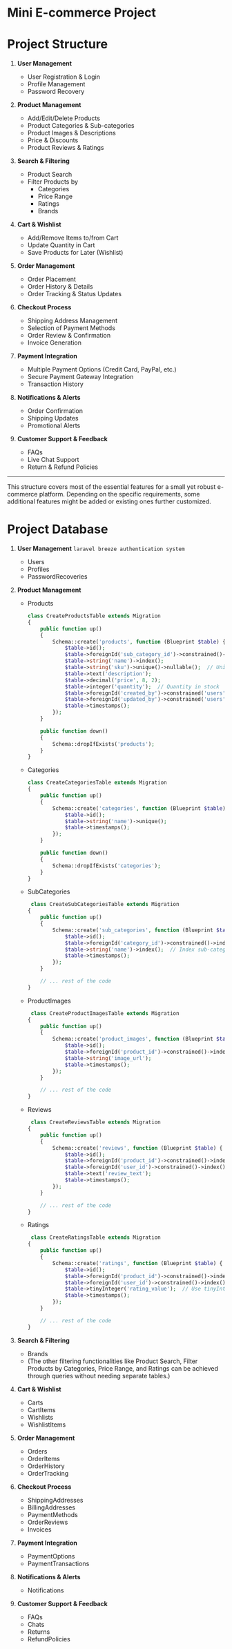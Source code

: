 # Mini E-commerce Project 

# Project Structure

1. **User Management**
    - User Registration & Login
    - Profile Management
    - Password Recovery

2. **Product Management**
    - Add/Edit/Delete Products
    - Product Categories & Sub-categories
    - Product Images & Descriptions
    - Price & Discounts
    - Product Reviews & Ratings

3. **Search & Filtering**
    - Product Search
    - Filter Products by
        - Categories
        - Price Range
        - Ratings
        - Brands

4. **Cart & Wishlist**
    - Add/Remove Items to/from Cart
    - Update Quantity in Cart
    - Save Products for Later (Wishlist)

5. **Order Management**
    - Order Placement
    - Order History & Details
    - Order Tracking & Status Updates

6. **Checkout Process**
    - Shipping Address Management
    - Selection of Payment Methods
    - Order Review & Confirmation
    - Invoice Generation

7. **Payment Integration**
    - Multiple Payment Options (Credit Card, PayPal, etc.)
    - Secure Payment Gateway Integration
    - Transaction History

8. **Notifications & Alerts**
    - Order Confirmation
    - Shipping Updates
    - Promotional Alerts

9. **Customer Support & Feedback**
    - FAQs
    - Live Chat Support
    - Return & Refund Policies

---

This structure covers most of the essential features for a small yet robust e-commerce platform. Depending on the specific requirements, some additional features might be added or existing ones further customized.


# Project Database

1. **User Management** `laravel breeze authentication system`
    - Users
    - Profiles
    - PasswordRecoveries

2. **Product Management**
    - Products
        ```php
        class CreateProductsTable extends Migration
        {
            public function up()
            {
                Schema::create('products', function (Blueprint $table) {
                    $table->id();
                    $table->foreignId('sub_category_id')->constrained()->index();
                    $table->string('name')->index();
                    $table->string('sku')->unique()->nullable();  // Unique Stock Keeping Unit
                    $table->text('description');
                    $table->decimal('price', 8, 2);
                    $table->integer('quantity');  // Quantity in stock
                    $table->foreignId('created_by')->constrained('users')->nullable();  // Who created this product?
                    $table->foreignId('updated_by')->constrained('users')->nullable();  // Who last updated this product?
                    $table->timestamps();
                });
            }

            public function down()
            {
                Schema::dropIfExists('products');
            }
        }
        ```
    - Categories
        ```php
        class CreateCategoriesTable extends Migration
        {
            public function up()
            {
                Schema::create('categories', function (Blueprint $table) {
                    $table->id();
                    $table->string('name')->unique();
                    $table->timestamps();
                });
            }

            public function down()
            {
                Schema::dropIfExists('categories');
            }
        }
        ```
    - SubCategories
        ```php
         class CreateSubCategoriesTable extends Migration
        {
            public function up()
            {
                Schema::create('sub_categories', function (Blueprint $table) {
                    $table->id();
                    $table->foreignId('category_id')->constrained()->index();  // Index foreign keys
                    $table->string('name')->index();  // Index sub-category names for quicker search
                    $table->timestamps();
                });
            }

            // ... rest of the code
        }
        ```
    - ProductImages
        ```php
         class CreateProductImagesTable extends Migration
        {
            public function up()
            {
                Schema::create('product_images', function (Blueprint $table) {
                    $table->id();
                    $table->foreignId('product_id')->constrained()->index();  // Index foreign keys
                    $table->string('image_url');
                    $table->timestamps();
                });
            }

            // ... rest of the code
        }
        ```
    - Reviews
        ```php
         class CreateReviewsTable extends Migration
        {
            public function up()
            {
                Schema::create('reviews', function (Blueprint $table) {
                    $table->id();
                    $table->foreignId('product_id')->constrained()->index();  // Index foreign keys
                    $table->foreignId('user_id')->constrained()->index();  // Index foreign keys
                    $table->text('review_text');
                    $table->timestamps();
                });
            }

            // ... rest of the code
        }
        ```
    - Ratings
        ```php
         class CreateRatingsTable extends Migration
        {
            public function up()
            {
                Schema::create('ratings', function (Blueprint $table) {
                    $table->id();
                    $table->foreignId('product_id')->constrained()->index();  // Index foreign keys
                    $table->foreignId('user_id')->constrained()->index();  // Index foreign keys
                    $table->tinyInteger('rating_value');  // Use tinyInteger for small range values
                    $table->timestamps();
                });
            }

            // ... rest of the code
        }

        ```

3. **Search & Filtering**
    - Brands
    - (The other filtering functionalities like Product Search, Filter Products by Categories, Price Range, and Ratings can be achieved through queries without needing separate tables.)

4. **Cart & Wishlist**
    - Carts
    - CartItems
    - Wishlists
    - WishlistItems

5. **Order Management**
    - Orders
    - OrderItems
    - OrderHistory
    - OrderTracking

6. **Checkout Process**
    - ShippingAddresses
    - BillingAddresses
    - PaymentMethods
    - OrderReviews
    - Invoices

7. **Payment Integration**
    - PaymentOptions
    - PaymentTransactions

8. **Notifications & Alerts**
    - Notifications

9. **Customer Support & Feedback**
    - FAQs
    - Chats
    - Returns
    - RefundPolicies

